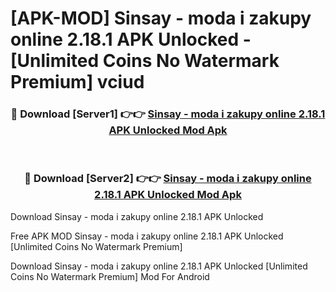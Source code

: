 # [APK-MOD] Sinsay - moda i zakupy online 2.18.1 APK Unlocked - [Unlimited Coins No Watermark Premium] vciud



<div align="center">
<h3>🔴 Download [Server1] 👉👉 <a href="https://momento.my/?title=Sinsay_-_moda_i_zakupy_online_2.18.1_APK_Unlocked">Sinsay - moda i zakupy online 2.18.1 APK Unlocked Mod Apk</a></h3><br>

<h3>🔴 Download [Server2] 👉👉 <a href="https://momento.my/?title=Sinsay_-_moda_i_zakupy_online_2.18.1_APK_Unlocked">Sinsay - moda i zakupy online 2.18.1 APK Unlocked Mod Apk</a></h3>
</div>



Download Sinsay - moda i zakupy online 2.18.1 APK Unlocked 

Free APK MOD Sinsay - moda i zakupy online 2.18.1 APK Unlocked [Unlimited Coins No Watermark Premium]

Download Sinsay - moda i zakupy online 2.18.1 APK Unlocked [Unlimited Coins No Watermark Premium] Mod For Android
